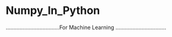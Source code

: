 # Numpy_In_Python
...................................For Machine Learning .................................
